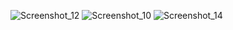 ![Screenshot_12](https://github.com/user-attachments/assets/32ad40ed-476e-4819-8cb2-10063d726362)
![Screenshot_10](https://github.com/user-attachments/assets/84ccf6e1-e460-44b5-93e5-bb8f20e2173f)
![Screenshot_14](https://github.com/user-attachments/assets/e499003b-9a75-4bde-97dc-f05c1fdbb9ef)
